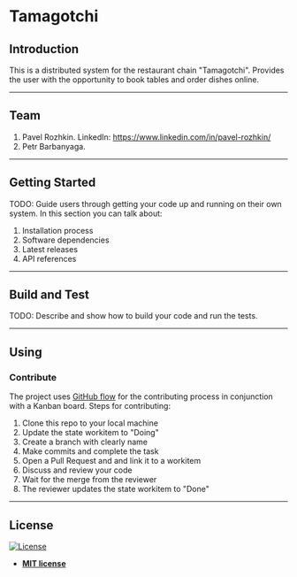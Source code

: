 # Tamagotchi

## Introduction 
This is a distributed system for the restaurant chain "Tamagotchi". Provides the user with the opportunity to book tables and order dishes online.

---

## Team
1. Pavel Rozhkin. LinkedIn: https://www.linkedin.com/in/pavel-rozhkin/
3. Petr Barbanyaga. 

---

## Getting Started
TODO: Guide users through getting your code up and running on their own system. In this section you can talk about:
1.	Installation process
2.	Software dependencies
3.	Latest releases
4.	API references

---

## Build and Test
TODO: Describe and show how to build your code and run the tests. 

---

## Using
### Contribute
The project uses [GitHub flow](https://guides.github.com/introduction/flow/) for the contributing process in conjunction with a Kanban board. Steps for contributing:
1. Clone this repo to your local machine
2. Update the state workitem to "Doing"
3. Create a branch with clearly name
4. Make commits and complete the task
5. Open a Pull Request and and link it to a workitem
6. Discuss and review your code
7. Wait for the merge from the reviewer
8. The reviewer updates the state workitem to "Done"

---

## License

[![License](http://img.shields.io/:license-mit-blue.svg?style=flat-square)](http://badges.mit-license.org)

- **[MIT license](LICENSE)**